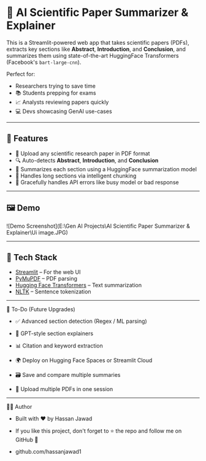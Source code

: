 # 🤖 AI Scientific Paper Summarizer & Explainer

This is a Streamlit-powered web app that takes scientific papers (PDFs), extracts key sections like **Abstract**, **Introduction**, and **Conclusion**, and summarizes them using state-of-the-art HuggingFace Transformers (Facebook's `bart-large-cnn`).

Perfect for:
-  Researchers trying to save time
- 📚 Students prepping for exams
- 📈 Analysts reviewing papers quickly
- 💻 Devs showcasing GenAI use-cases

---

## 🔧 Features

- 📄 Upload any scientific research paper in PDF format
- 🔍 Auto-detects **Abstract**, **Introduction**, and **Conclusion**
- 🧠 Summarizes each section using a HuggingFace summarization model
- 💬 Handles long sections via intelligent chunking
- 🚫 Gracefully handles API errors like busy model or bad response

---

## 🖼️ Demo

![Demo Screenshot](E:\Gen AI Projects\AI Scientific Paper Summarizer & Explainer\Ui image.JPG) <!-- Add your own screenshot here -->

---

## 🚀 Tech Stack

- [Streamlit](https://streamlit.io/) – For the web UI
- [PyMuPDF](https://pymupdf.readthedocs.io/en/latest/) – PDF parsing
- [Hugging Face Transformers](https://huggingface.co/models/facebook/bart-large-cnn) – Text summarization
- [NLTK](https://www.nltk.org/) – Sentence tokenization

---

📌 To-Do (Future Upgrades)
- ✅ Advanced section detection (Regex / ML parsing)

- 🧠 GPT-style section explainers

- 📊 Citation and keyword extraction

- 🌍 Deploy on Hugging Face Spaces or Streamlit Cloud

- 🗃️ Save and compare multiple summaries

- 📎 Upload multiple PDFs in one session

--- 
🧑‍💻 Author
- Built with ❤️ by Hassan Jawad
- If you like this project, don't forget to ⭐ the repo and follow me on GitHub 🙌

- github.com/hassanjawad1

